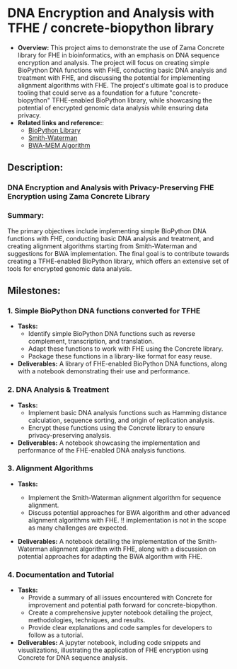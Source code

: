 # DNA Encryption and Analysis with TFHE / concrete-biopython library

* **Overview:** This project aims to demonstrate the use of Zama Concrete library for FHE in bioinformatics, with an emphasis on DNA sequence encryption and analysis. The project will focus on creating simple BioPython DNA functions with FHE, conducting basic DNA analysis and treatment with FHE, and discussing the potential for implementing alignment algorithms with FHE.  The project's ultimate goal is to produce tooling that could serve as a foundation for a future "concrete-biopython" TFHE-enabled BioPython library, while showcasing the potential of encrypted genomic data analysis while ensuring data privacy.
* **Related links and reference:**:
  - [BioPython Library](https://biopython.org/)
  - [Smith-Waterman](https://en.wikipedia.org/wiki/Smith%E2%80%93Waterman_algorithm)
  - [BWA-MEM Algorithm](https://github.com/lh3/bwa)

## Description:
###  DNA Encryption and Analysis with Privacy-Preserving FHE Encryption using Zama Concrete Library
### Summary:
 The primary objectives include implementing simple BioPython DNA functions with FHE, conducting basic DNA analysis and treatment, and creating alignment algorithms starting from Smith-Waterman and suggestions for BWA implementation. The final goal is to contribute towards creating a TFHE-enabled BioPython library, which offers an extensive set of tools for encrypted genomic data analysis.

## Milestones:

### 1. Simple BioPython DNA functions converted for TFHE
* **Tasks:**
  * Identify simple BioPython DNA functions such as reverse complement, transcription, and translation.
  * Adapt these functions to work with FHE using the Concrete library.
  * Package these functions in a library-like format for easy reuse.
* **Deliverables:** A library of FHE-enabled BioPython DNA functions, along with a notebook demonstrating their use and performance.

### 2. DNA Analysis & Treatment
* **Tasks:**
  * Implement basic DNA analysis functions such as Hamming distance calculation, sequence sorting, and origin of replication analysis.
  * Encrypt these functions using the Concrete library to ensure privacy-preserving analysis.
* **Deliverables:** A notebook showcasing the implementation and performance of the FHE-enabled DNA analysis functions.

### 3. Alignment Algorithms
* **Tasks:**
  * Implement the Smith-Waterman alignment algorithm for sequence alignment.
  * Discuss potential approaches for BWA algorithm and other advanced alignment algorithms with FHE. !! implementation is not in the scope as many challenges are expected.
  
* **Deliverables:** A notebook detailing the implementation of the Smith-Waterman alignment algorithm with FHE, along with a discussion on potential approaches for adapting the BWA algorithm with FHE.

### 4. Documentation and Tutorial
* **Tasks:**
  * Provide a summary of all issues encountered with Concrete for improvement and potential path forward for concrete-biopython.
  * Create a comprehensive jupyter notebook detailing the project, methodologies, techniques, and results.
  * Provide clear explanations and code samples for developers to follow as a tutorial.
* **Deliverables:** A jupyter notebook, including code snippets and visualizations, illustrating the application of FHE encryption using Concrete for DNA sequence analysis.
